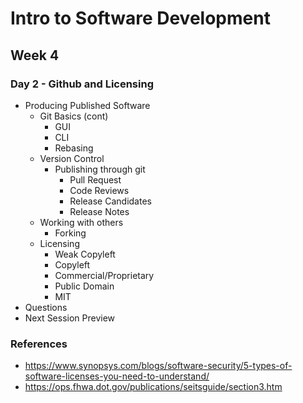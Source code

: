 # Intro to Software Development
## Week 4
### Day 2 - Github and Licensing
* Producing Published Software
	* Git Basics (cont)
		* GUI
		* CLI
		* Rebasing
	* Version Control
		* Publishing through git
			* Pull Request
			* Code Reviews
			* Release Candidates
			* Release Notes
	* Working with others
		* Forking
	* Licensing
		* Weak Copyleft
		* Copyleft
		* Commercial/Proprietary
		* Public Domain
		* MIT
* Questions
* Next Session Preview

### References
* https://www.synopsys.com/blogs/software-security/5-types-of-software-licenses-you-need-to-understand/
* https://ops.fhwa.dot.gov/publications/seitsguide/section3.htm
